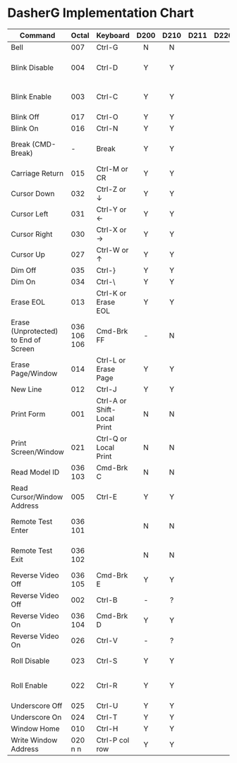 # DasherG Implementation Chart

| Command                              | Octal       | Keyboard                   | D200  | D210 | D211 | D220 | D411 | Notes                            |
|--------------------------------------|-------------|----------------------------| :--:  | :--: | :--: | :--: | :--: |----------------------------------|
| Bell                                 | 007         | Ctrl-G                     | N     | N    |      |      |      | TODO           |
| Blink Disable                        | 004         | Ctrl-D                     | Y     | Y    |      |      |      | Disable blinking on screen  |
| Blink Enable                         | 003         | Ctrl-C                     | Y     | Y    |      |      |      | Enable blinking on screen  |
| Blink Off                            | 017         | Ctrl-O                     | Y     | Y    |      |      |      |                            |
| Blink On                             | 016         | Ctrl-N                     | Y     | Y    |      |      |      |                            |
| Break (CMD-Break)                    | -           | Break                      | Y     | Y    |      |      |      | (Serial connection only)   |
| Carriage Return                      | 015         | Ctrl-M or CR               | Y     | Y    |      |      |      | No implied new line         |
| Cursor Down                          | 032         | Ctrl-Z or ↓                | Y     | Y    |      |      |      |                    |
| Cursor Left                          | 031         | Ctrl-Y or ←                | Y     | Y    |      |      |      |                     |
| Cursor Right                         | 030         | Ctrl-X or →                | Y     | Y    |      |      |      |                    |
| Cursor Up                            | 027         | Ctrl-W or ↑                | Y     | Y    |      |      |      |                   |
| Dim Off                              | 035         | Ctrl-}                     | Y     | Y    |      |      |      |                    |
| Dim On                               | 034         | Ctrl-\                     | Y     | Y    |      |      |      |                         |
| Erase EOL                            | 013         | Ctrl-K or Erase EOL        | Y     | Y    |      |      |      | Erase from Cursor to End of Line |
| Erase (Unprotected) to End of Screen | 036 106 106 | Cmd-Brk FF                 | -     | N    |      |      |      | TODO                        |
| Erase Page/Window                    | 014         | Ctrl-L or Erase Page       | Y     | Y    |      |      |      | ~Clear Screen on a D200    |
| New Line                             | 012         | Ctrl-J                     | Y     | Y    |      |      |      | ~Enter/Return              |
| Print Form                           | 001         | Ctrl-A or Shift-Local Print | N    | N    |      |      |      | Not yet implemented        |
| Print Screen/Window                  | 021         | Ctrl-Q or Local Print      | N     | N    |      |      |      | TODO            |
| Read Model ID                        | 036 103     | Cmd-Brk C                  | N     | N    |      |      |      | TODO                  |
| Read Cursor/Window Address           | 005         | Ctrl-E                     | Y     | Y    |      |      |      |                     |
| Remote Test Enter                    | 036 101     |                            | N     | N    |      |      |      | *Will not implement in emulator* |
| Remote Test Exit                     | 036 102     |                            | N     | N    |      |      |      | *Will not implement in emulator* |
| Reverse Video Off                    | 036 105     | Cmd-Brk E                  | Y     | Y    |      |      |      | Inverse Chars off |
| Reverse Video Off                    | 002         | Ctrl-B                     | -     | ?    |      |      |      | Introduced in D210  |
| Reverse Video On                     | 036 104     | Cmd-Brk D                  | Y     | Y    |      |      |      | Inverse Chars on |
| Reverse Video On                     | 026         | Ctrl-V                     | -     | ?    |      |      |      | Introduced in D210 |
| Roll Disable                         | 023         | Ctrl-S                     | Y     | Y    |      |      |      | Turn on 'paged mode'|
| Roll Enable                          | 022         | Ctrl-R                     | Y     | Y    |      |      |      | Turn on normal scrolling|
| Underscore Off                       | 025         | Ctrl-U                     | Y     | Y    |      |      |      |  |
| Underscore On                        | 024         | Ctrl-T                     | Y     | Y    |      |      |      |  |
| Window Home                          | 010         | Ctrl-H                     | Y     | Y    |      |      |      |  |
| Write Window Address                 | 020 n n     | Ctrl-P col row             | Y     | Y    |      |      |      | Move cursor to addr |
